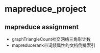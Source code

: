 # mapreduce_project
## mapreduce assignment
* graphTriangleCount社交网络三角形计数
* mapreducerank带词频属性的文档倒排索引
